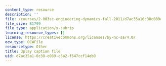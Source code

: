 ```yaml
---
content_type: resource
description: ''
file: /courses/2-003sc-engineering-dynamics-fall-2011/d7ac35a10c38c089c5a2f547ccf14eb0_9CPA6WG6mRo.srt
file_size: 81799
file_type: application/x-subrip
learning_resource_types: []
license: https://creativecommons.org/licenses/by-nc-sa/4.0/
ocw_type: OCWFile
resourcetype: Other
title: 3play caption file
uid: d7ac35a1-0c38-c089-c5a2-f547ccf14eb0
---
```

